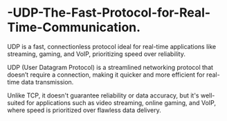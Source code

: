 # -UDP-The-Fast-Protocol-for-Real-Time-Communication.

UDP is a fast, connectionless protocol ideal for real-time applications like streaming, gaming, and VoIP, prioritizing speed over reliability.

UDP (User Datagram Protocol) is a streamlined networking protocol that doesn’t require a connection, making it quicker and more efficient for real-time data transmission.

Unlike TCP, it doesn't guarantee reliability or data accuracy, but it's well-suited for applications such as video streaming, online gaming, and VoIP, where speed is prioritized over flawless data delivery.
